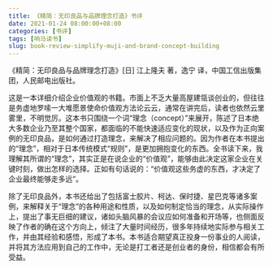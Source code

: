 ```yaml
---
title: 《精简：无印良品与品牌理念打造》书评
date: 2021-01-24 08:00:00+08:00
categories: [书评]
tags: [响马读书]
slug: book-review-simplify-muji-and-brand-concept-building
---
```


《精简：无印良品与品牌理念打造》[日] 江上隆夫 著，逸宁 译，中国工信出版集团，人民邮电出版社。

这是一本详细介绍企业价值观的书籍。市面上不乏大量高屋建瓴谈创业的，但往往是务虚地罗嗦一大堆愿景使命价值观方法论云云，通常在讲完后，读者也依然云里雾里，不明觉厉。这本书只围绕一个词“理念（concept）”来展开，陈述了日本绝大多数企业乃至其整个国家，都面临的不能快速适应变化的现状，以及作为正向案例的无印良品，是如何通过打造理念，来解决了相应问题的。因为作者在本书提出的“理念”，相对于日本传统模式“规则”，是更加拥抱变化的东西。全书读下来，我理解其所谓的“理念”，其实正是在说企业的“价值观”，能够由此决定这家企业在关键时刻，做出怎样的选择。正如有句话说的：“价值观这些务虚的东西，才决定了企业最终能够走多远”。

除了无印良品外，本书还给出了包括富士胶片、柯达、保时捷、星巴克等诸多案例，来解释关于“理念”的各种用途和性质，以及如何制定恰当的理念，从实际操作上，提出了事无巨细的建议，诸如头脑风暴的会议应如何准备和开场等，也侧面反映了作者的确在这个方向上，倾注了大量时间经历，很多年持续地实际参与相关工作，并由其经验和感悟，形成了本书。本书适合期望真正投身一份事业的人阅读，并将其方法应用到自己的工作中，无论是打工者还是创业者的身份，相信都会有所受益。
